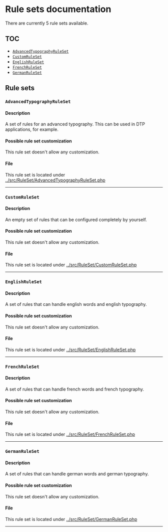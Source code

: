 # Rule sets documentation

There are currently 5 rule sets available.

## TOC

-   [`AdvancedTypographyRuleSet`](#advancedtypographyruleset)
-   [`CustomRuleSet`](#customruleset)
-   [`EnglishRuleSet`](#englishruleset)
-   [`FrenchRuleSet`](#frenchruleset)
-   [`GermanRuleSet`](#germanruleset)

## Rule sets

### `AdvancedTypographyRuleSet`

#### Description

A set of rules for an advanced typography. This can be used in DTP applications, for example.

#### Possible rule set customization

This rule set doesn't allow any customization.

#### File

This rule set is located under [../src/RuleSet/AdvancedTypographyRuleSet.php](../src/RuleSet/AdvancedTypographyRuleSet.php)

----

### `CustomRuleSet`

#### Description

An empty set of rules that can be configured completely by yourself.

#### Possible rule set customization

This rule set doesn't allow any customization.

#### File

This rule set is located under [../src/RuleSet/CustomRuleSet.php](../src/RuleSet/CustomRuleSet.php)

----

### `EnglishRuleSet`

#### Description

A set of rules that can handle english words and english typography.

#### Possible rule set customization

This rule set doesn't allow any customization.

#### File

This rule set is located under [../src/RuleSet/EnglishRuleSet.php](../src/RuleSet/EnglishRuleSet.php)

----

### `FrenchRuleSet`

#### Description

A set of rules that can handle french words and french typography.

#### Possible rule set customization

This rule set doesn't allow any customization.

#### File

This rule set is located under [../src/RuleSet/FrenchRuleSet.php](../src/RuleSet/FrenchRuleSet.php)

----

### `GermanRuleSet`

#### Description

A set of rules that can handle german words and german typography.

#### Possible rule set customization

This rule set doesn't allow any customization.

#### File

This rule set is located under [../src/RuleSet/GermanRuleSet.php](../src/RuleSet/GermanRuleSet.php)

----

